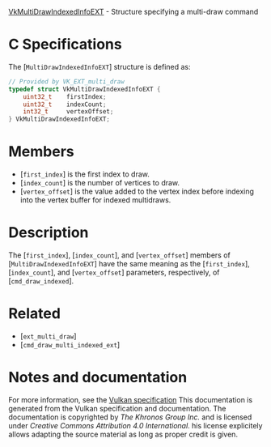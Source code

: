 [VkMultiDrawIndexedInfoEXT](https://www.khronos.org/registry/vulkan/specs/1.3-extensions/man/html/VkMultiDrawIndexedInfoEXT.html) - Structure specifying a multi-draw command

# C Specifications
The [`MultiDrawIndexedInfoEXT`] structure is defined as:
```c
// Provided by VK_EXT_multi_draw
typedef struct VkMultiDrawIndexedInfoEXT {
    uint32_t    firstIndex;
    uint32_t    indexCount;
    int32_t     vertexOffset;
} VkMultiDrawIndexedInfoEXT;
```

# Members
- [`first_index`] is the first index to draw.
- [`index_count`] is the number of vertices to draw.
- [`vertex_offset`] is the value added to the vertex index before indexing into the vertex buffer for indexed multidraws.

# Description
The [`first_index`], [`index_count`], and [`vertex_offset`] members of
[`MultiDrawIndexedInfoEXT`] have the same meaning as the
[`first_index`], [`index_count`], and [`vertex_offset`] parameters,
respectively, of [`cmd_draw_indexed`].

# Related
- [`ext_multi_draw`]
- [`cmd_draw_multi_indexed_ext`]

# Notes and documentation
For more information, see the [Vulkan specification](https://www.khronos.org/registry/vulkan/specs/1.3-extensions/html/vkspec.html)
This documentation is generated from the Vulkan specification and documentation.
The documentation is copyrighted by *The Khronos Group Inc.* and is licensed under *Creative Commons Attribution 4.0 International*.
his license explicitely allows adapting the source material as long as proper credit is given.
        